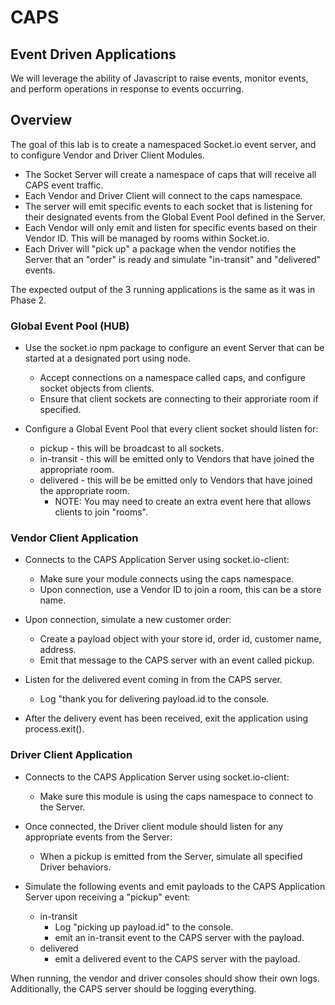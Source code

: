 # CAPS

## Event Driven Applications

We will leverage the ability of Javascript to raise events, monitor events, and perform operations in response to events occurring.

## Overview

The goal of this lab is to create a namespaced Socket.io event server, and to configure Vendor and Driver Client Modules.

  - The Socket Server will create a namespace of caps that will receive all CAPS event traffic.
  - Each Vendor and Driver Client will connect to the caps namespace.
  - The server will emit specific events to each socket that is listening for their designated events from the Global Event Pool defined in the Server.
  - Each Vendor will only emit and listen for specific events based on their Vendor ID. This will be managed by rooms within Socket.io.
  - Each Driver will "pick up" a package when the vendor notifies the Server that an "order" is ready and simulate "in-transit" and "delivered" events.

The expected output of the 3 running applications is the same as it was in Phase 2.

### Global Event Pool (HUB)
  - Use the socket.io npm package to configure an event Server that can be started at a designated port using node.

      - Accept connections on a namespace called caps, and configure socket objects from clients.
      - Ensure that client sockets are connecting to their approriate room if specified.
  
  - Configure a Global Event Pool that every client socket should listen for:

      - pickup - this will be broadcast to all sockets.
      - in-transit - this will be emitted only to Vendors that have joined the appropriate room.
      - delivered - this will be be emitted only to Vendors that have joined the appropriate room.
          - NOTE: You may need to create an extra event here that allows clients to join "rooms".

### Vendor Client Application
  - Connects to the CAPS Application Server using socket.io-client:

      - Make sure your module connects using the caps namespace.
      - Upon connection, use a Vendor ID to join a room, this can be a store name.
  - Upon connection, simulate a new customer order:

      - Create a payload object with your store id, order id, customer name, address.
      - Emit that message to the CAPS server with an event called pickup.
  - Listen for the delivered event coming in from the CAPS server.

      - Log "thank you for delivering payload.id to the console.
  - After the delivery event has been received, exit the application using process.exit().

### Driver Client Application
  - Connects to the CAPS Application Server using socket.io-client:

      - Make sure this module is using the caps namespace to connect to the Server.
  
  - Once connected, the Driver client module should listen for any appropriate events from the Server:

      - When a pickup is emitted from the Server, simulate all specified Driver behaviors.

  - Simulate the following events and emit payloads to the CAPS Application Server upon receiving a "pickup" event:

      - in-transit
          - Log "picking up payload.id" to the console.
          - emit an in-transit event to the CAPS server with the payload.
      - delivered
          - emit a delivered event to the CAPS server with the payload.

When running, the vendor and driver consoles should show their own logs. Additionally, the CAPS server should be logging everything.